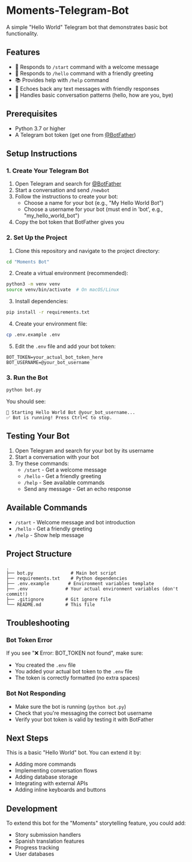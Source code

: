 # Moments-Telegram-Bot

A simple "Hello World" Telegram bot that demonstrates basic bot functionality.

## Features

- 👋 Responds to `/start` command with a welcome message
- 🌟 Responds to `/hello` command with a friendly greeting
- 📚 Provides help with `/help` command
- 💬 Echoes back any text messages with friendly responses
- 🤖 Handles basic conversation patterns (hello, how are you, bye)

## Prerequisites

- Python 3.7 or higher
- A Telegram bot token (get one from [@BotFather](https://t.me/BotFather))

## Setup Instructions

### 1. Create Your Telegram Bot

1. Open Telegram and search for [@BotFather](https://t.me/BotFather)
2. Start a conversation and send `/newbot`
3. Follow the instructions to create your bot:
   - Choose a name for your bot (e.g., "My Hello World Bot")
   - Choose a username for your bot (must end in 'bot', e.g., "my_hello_world_bot")
4. Copy the bot token that BotFather gives you

### 2. Set Up the Project

1. Clone this repository and navigate to the project directory:
```bash
cd "Moments Bot"
```

2. Create a virtual environment (recommended):
```bash
python3 -m venv venv
source venv/bin/activate  # On macOS/Linux
```

3. Install dependencies:
```bash
pip install -r requirements.txt
```

4. Create your environment file:
```bash
cp .env.example .env
```

5. Edit the `.env` file and add your bot token:
```
BOT_TOKEN=your_actual_bot_token_here
BOT_USERNAME=@your_bot_username
```

### 3. Run the Bot

```bash
python bot.py
```

You should see:
```
🤖 Starting Hello World Bot @your_bot_username...
✅ Bot is running! Press Ctrl+C to stop.
```

## Testing Your Bot

1. Open Telegram and search for your bot by its username
2. Start a conversation with your bot
3. Try these commands:
   - `/start` - Get a welcome message
   - `/hello` - Get a friendly greeting
   - `/help` - See available commands
   - Send any message - Get an echo response

## Available Commands

- `/start` - Welcome message and bot introduction
- `/hello` - Get a friendly greeting
- `/help` - Show help message

## Project Structure

```
.
├── bot.py              # Main bot script
├── requirements.txt    # Python dependencies
├── .env.example       # Environment variables template
├── .env              # Your actual environment variables (don't commit!)
├── .gitignore        # Git ignore file
└── README.md         # This file
```

## Troubleshooting

### Bot Token Error
If you see "❌ Error: BOT_TOKEN not found", make sure:
- You created the `.env` file
- You added your actual bot token to the `.env` file
- The token is correctly formatted (no extra spaces)

### Bot Not Responding
- Make sure the bot is running (`python bot.py`)
- Check that you're messaging the correct bot username
- Verify your bot token is valid by testing it with BotFather

## Next Steps

This is a basic "Hello World" bot. You can extend it by:
- Adding more commands
- Implementing conversation flows
- Adding database storage
- Integrating with external APIs
- Adding inline keyboards and buttons

## Development

To extend this bot for the "Moments" storytelling feature, you could add:
- Story submission handlers
- Spanish translation features
- Progress tracking
- User databases
